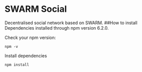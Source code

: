 # SWARM Social
Decentralised social network based on SWARM.
##How to install
Dependencies installed through npm version 6.2.0.

Check your npm version:
```
npm -v
```

Install dependencies

```
npm install
```